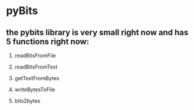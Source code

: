 # pyBits

## the pybits library is very small right now and has 5 functions right now:

1. readBitsFromFile

2. readBitsFromText

3. getTextFromBytes

4. writeBytesToFile

5. bits2bytes

